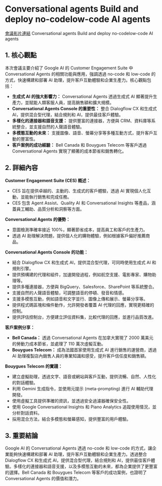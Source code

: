 # Conversational agents Build and deploy no-codelow-code AI agents
[會議影片連結](https://www.youtube.com/watch?v=bNvxDer0SfE)
Conversational agents Build and deploy no-codelow-code AI agents

## 1. 核心觀點

本次會議主要介紹了 Google AI 的 Customer Engagement Suite 中 Conversational Agents 的相關功能與應用，強調透過 no-code 和 low-code 的方式，快速構建和部署 AI 助理，提升客戶互動體驗和企業生產力。核心觀點包括：

*   **生成式 AI 的強大影響力：** Conversational Agents 透過生成式 AI 顯著提升生產力，並賦能人類客服人員，提高銷售額和擴大規模。
*   **Conversational Agents Console 的重要性：** 整合 Dialogflow CX 和生成式 AI，提供混合型代理，結合規則和 AI，提供最佳客戶體驗。
*   **多樣化的連接器和語音支援：** 提供豐富的連接器，方便與 CRM、資料庫等系統整合，並支援自然的人聲語音體驗。
*   **多模態互動的未來：** 支援圖像、語音、螢幕分享等多種互動方式，提升客戶互動的豐富性。
*   **客戶案例的成功經驗：** Bell Canada 和 Bouygues Telecom 等客戶透過 Conversational Agents 實現了顯著的成本節省和銷售轉化。

## 2. 詳細內容

**Customer Engagement Suite (CES) 概述：**

*   CES 旨在提供卓越的、主動的、生成式的客戶體驗，透過 AI 實現個人化互動，並能執行銷售和完成任務。
*   CES 包含 Agent Assist、Quality AI 和 Conversational Insights 等產品，涵蓋員工輔助、品質分析和洞察等方面。

**Conversational Agents 的優勢：**

*   意圖檢測準確率接近 100%，顯著節省成本，提高員工和客戶的生產力。
*   透過 AI 助理解決問題，提供個人化的購物體驗，例如根據客戶偏好推薦商品。

**Conversational Agents Console 的功能：**

*   結合 Dialogflow CX 和生成式 AI，提供混合型代理，可同時使用生成式 AI 和規則引擎。
*   提供預構建的代理和組件，加速開發過程，例如航空支援、電影專家、購物助理等。
*   提供多種連接器，方便與 BigQuery、Salesforce、SharePoint 等系統整合。
*   支援自然的人聲語音體驗，可調整語音的停頓、發音和情感。
*   支援多模態互動，例如語音和文字並行、圖像上傳和展示、螢幕分享等。
*   提供程式碼區塊和條件動作，允許開發者覆蓋 AI 代理的回應，實現更精確的控制。
*   提供評估控制台，方便建立評估資料集，比較代理的回應，並進行品質改進。

**客戶案例分享：**

*   **Bell Canada：** 透過 Conversational Agents 在加拿大實現了 2000 萬美元的勞動力成本節省，並處理了 110 萬次虛擬互動。
*   **Bouygues Telecom：** 成為法國首家使用生成式 AI 進行銷售的運營商，透過 AI 助理複製店內銷售人員的專業知識和感受，提升客戶信任度和銷售額。

**Bouygues Telecom 的實踐：**

*   建立虛擬助理，透過文字、語音或網站與客戶互動，提供流暢、自然、人性化的對話體驗。
*   利用 Gemini 生成指令，並使用元提示 (meta-prompting) 進行 AI 輔助代理開發。
*   使用虛擬工具提供準確的資訊，並透過安全過濾器確保安全性。
*   使用 Google Conversational Insights 和 Piano Analytics 追蹤使用情況，並分析對話資料。
*   採用混合方法，結合多模態和螢幕感知，提供豐富的用戶體驗。

## 3. 重要結論

Google AI 的 Conversational Agents 透過 no-code 和 low-code 的方式，讓企業能夠快速構建和部署 AI 助理，提升客戶互動體驗和企業生產力。透過整合 Dialogflow CX 和生成式 AI，提供混合型代理，結合規則和 AI，提供最佳客戶體驗。多樣化的連接器和語音支援，以及多模態互動的未來，都為企業提供了更豐富的選擇。Bell Canada 和 Bouygues Telecom 等客戶的成功案例，也證明了 Conversational Agents 的價值和潛力。
